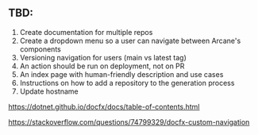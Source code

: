 ## TBD:

1. Create documentation for multiple repos
2. Create a dropdown menu so a user can navigate between Arcane's components
3. Versioning navigation for users (main vs latest tag)
4. An action should be run on deployment, not on PR
5. An index page with human-friendly description and use cases
6. Instructions on how to add a repository to the generation process
7. Update hostname

https://dotnet.github.io/docfx/docs/table-of-contents.html

https://stackoverflow.com/questions/74799329/docfx-custom-navigation
